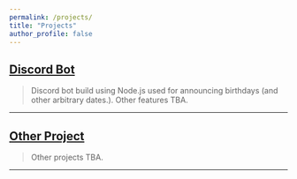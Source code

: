 ```yaml
---
permalink: /projects/
title: "Projects"
author_profile: false
---
```


## **[Discord Bot](https://github.com/esspee39)**
> Discord bot build using Node.js used for announcing birthdays \(and other arbitrary dates.\). Other features TBA.

---

## **[Other Project](https://github.com/esspee39)** 
> Other projects TBA.

---
